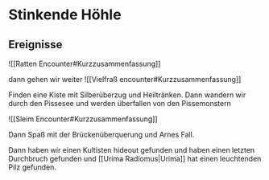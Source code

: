 # Stinkende Höhle

## Ereignisse
![[Ratten Encounter#Kurzzusammenfassung]]

dann gehen wir weiter 
![[Vielfraß encounter#Kurzzusammenfassung]]

Finden eine Kiste mit Silberüberzug und Heiltränken.
Dann wandern wir durch den Pissesee und werden überfallen von den Pissemonstern

![[Sleim Encounter#Kurzzusammenfassung]]

Dann Spaß mit der Brückenüberquerung und Arnes Fall.

Dann haben wir einen Kultisten hideout gefunden und haben einen letzten Durchbruch gefunden und [[Urima Radiomus|Urima]] hat einen leuchtenden Pilz gefunden.